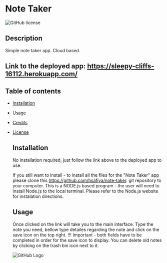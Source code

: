 # Note Taker
  ![GitHub license](https://img.shields.io/badge/license-MIT-blue.svg)

  ## Description
  Simple note taker app. Cloud based.
  
  ## Link to the deployed app: https://sleepy-cliffs-16112.herokuapp.com/

## Table of contents
* [Installation](#installation)
* [Usage](#usage)
* [Credits](#credits)
* [License](#licence)
  

  ## Installation
  
  No installation required, just follow the link above to the deployed app to use.
  
  If you still want to install - to install all the files for the "Note Taker" app please clone this https://github.com/hsafiya/note-taker. git repository to your computer. 
  This is a NODE.js based program - the user will need to install Node.js to the local terminal. Please refer to the Node.js website for instalation directions.

  
  ## Usage
  Once clicked on the link  will take you to the main interface. Type the note you need, bellow type detailes regarding the note and click on the save icon on the top right. !!! Important - both fields have to be completed in order for the save icon to display.
  You can delete old notes by clicking on the trash bin icon next to it.
  
  ![GitHub Logo](./src/screen.png)
